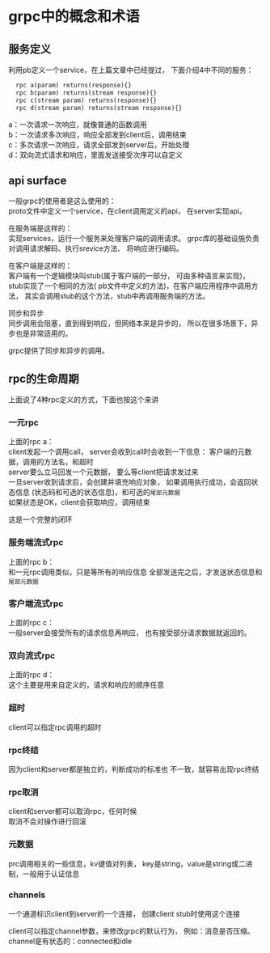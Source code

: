 # grpc中的概念和术语

## 服务定义
  利用pb定义一个service，在上篇文章中已经提过，
下面介绍4中不同的服务：
```proto
  rpc a(param) returns(response){}
  rpc b(param) returns(stream response){}
  rpc c(stream param) returns(response){}
  rpc d(stream param) returns(stream response){}
```
  a：一次请求一次响应，就像普通的函数调用  
  b：一次请求多次响应，响应全部发到client后，调用结束  
  c：多次请求一次响应，请求全部发到server后，开始处理  
  d：双向流式请求和响应，里面发送接受次序可以自定义

## api surface
  一般grpc的使用者是这么使用的：  
proto文件中定义一个service，在client调用定义的api，
在server实现api。

  在服务端是这样的：  
实现services，运行一个服务来处理客户端的调用请求。
grpc库的基础设施负责对调用请求解码、执行srevice方法、
将响应进行编码。

  在客户端是这样的：  
客户端有一个逻辑模块叫stub(属于客户端的一部分，
可由多种语言来实现)，stub实现了一个相同的方法(
pb文件中定义的方法)，在客户端应用程序中调用方法，
其实会调用stub的这个方法，stub中再调用服务端的方法。

  同步和异步  
同步调用会阻塞，直到得到响应，但网络本来是异步的，
所以在很多场景下，异步也是非常适用的。

  grpc提供了同步和异步的调用。

## rpc的生命周期
  上面说了4种rpc定义的方式，下面也按这个来讲

### 一元rpc
  上面的rpc a：  
  client发起一个调用call，
server会收到call时会收到一下信息：
客户端的元数据，调用的方法名，和超时  
  server要么立马回发一个元数据，
要么等client把请求发过来  
  一旦server收到请求后，会创建并填充响应对象，
如果调用执行成功，会返回状态信息
(状态码和可选的状态信息)，和可选的`尾部元数据`  
  如果状态是OK，client会获取响应，调用结束

  这是一个完整的闭环

### 服务端流式rpc
  上面的rpc b：  
  和一元rpc调用类似，只是等所有的响应信息
全部发送完之后，才发送状态信息和`尾部元数据`

### 客户端流式rpc
  上面的rpc c：  
  一般server会接受所有的请求信息再响应，
也有接受部分请求数据就返回的。

### 双向流式rpc
  上面的rpc d：  
  这个主要是用来自定义的，请求和响应的顺序任意

### 超时
  client可以指定rpc调用的超时

### rpc终结
  因为client和server都是独立的，判断成功的标准也
不一致，就容易出现rpc终结

### rpc取消
  client和server都可以取消rpc，任何时候  
  取消不会对操作进行回滚

### 元数据
  prc调用相关的一些信息，kv键值对列表，
key是string，value是string或二进制，一般用于认证信息

### channels
  一个通道标识client到server的一个连接，
创建client stub时使用这个连接

  client可以指定channel参数，来修改grpc的默认行为，
例如：消息是否压缩。  
  channel是有状态的：connected和idle
